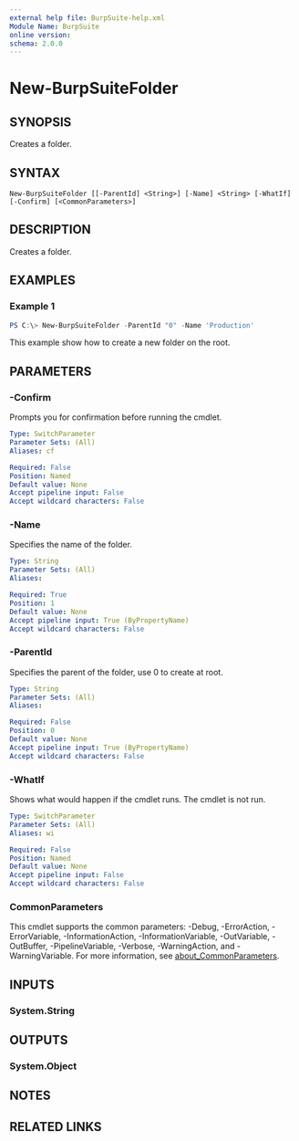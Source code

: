 ```yaml
---
external help file: BurpSuite-help.xml
Module Name: BurpSuite
online version:
schema: 2.0.0
---
```


# New-BurpSuiteFolder

## SYNOPSIS
Creates a folder.

## SYNTAX

```
New-BurpSuiteFolder [[-ParentId] <String>] [-Name] <String> [-WhatIf] [-Confirm] [<CommonParameters>]
```

## DESCRIPTION
Creates a folder.

## EXAMPLES

### Example 1
```powershell
PS C:\> New-BurpSuiteFolder -ParentId "0" -Name 'Production'
```

This example show how to create a new folder on the root.

## PARAMETERS

### -Confirm
Prompts you for confirmation before running the cmdlet.

```yaml
Type: SwitchParameter
Parameter Sets: (All)
Aliases: cf

Required: False
Position: Named
Default value: None
Accept pipeline input: False
Accept wildcard characters: False
```

### -Name
Specifies the name of the folder.

```yaml
Type: String
Parameter Sets: (All)
Aliases:

Required: True
Position: 1
Default value: None
Accept pipeline input: True (ByPropertyName)
Accept wildcard characters: False
```

### -ParentId
Specifies the parent of the folder, use 0 to create at root.

```yaml
Type: String
Parameter Sets: (All)
Aliases:

Required: False
Position: 0
Default value: None
Accept pipeline input: True (ByPropertyName)
Accept wildcard characters: False
```

### -WhatIf
Shows what would happen if the cmdlet runs.
The cmdlet is not run.

```yaml
Type: SwitchParameter
Parameter Sets: (All)
Aliases: wi

Required: False
Position: Named
Default value: None
Accept pipeline input: False
Accept wildcard characters: False
```

### CommonParameters
This cmdlet supports the common parameters: -Debug, -ErrorAction, -ErrorVariable, -InformationAction, -InformationVariable, -OutVariable, -OutBuffer, -PipelineVariable, -Verbose, -WarningAction, and -WarningVariable. For more information, see [about_CommonParameters](http://go.microsoft.com/fwlink/?LinkID=113216).

## INPUTS

### System.String

## OUTPUTS

### System.Object
## NOTES

## RELATED LINKS
